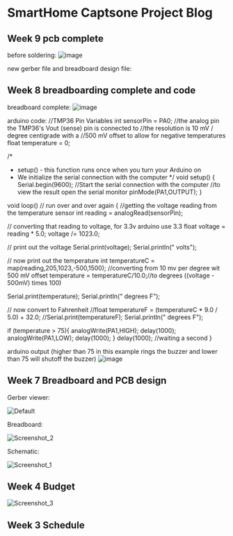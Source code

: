 # SmartHome Captsone Project Blog

## Week 9 pcb complete
before soldering:
![image](https://user-images.githubusercontent.com/54862231/70078917-a93e4500-15d1-11ea-841b-06c10aaba2a9.png)

new gerber file and breadboard design file:


## Week 8 breadboarding complete and code
breadboard complete:
![image](https://user-images.githubusercontent.com/54862231/70077583-0edd0200-15cf-11ea-9273-255e69d3c73c.png)

arduino code:
//TMP36 Pin Variables
int sensorPin = PA0; //the analog pin the TMP36's Vout (sense) pin is connected to
                        //the resolution is 10 mV / degree centigrade with a
                        //500 mV offset to allow for negative temperatures
float temperature = 0;
 
/*
 * setup() - this function runs once when you turn your Arduino on
 * We initialize the serial connection with the computer
 */
void setup()
{
  Serial.begin(9600);  //Start the serial connection with the computer
                       //to view the result open the serial monitor
  pinMode(PA1,OUTPUT);
}
 
void loop()                     // run over and over again
{
 //getting the voltage reading from the temperature sensor
 int reading = analogRead(sensorPin);  
 
 // converting that reading to voltage, for 3.3v arduino use 3.3
 float voltage = reading * 5.0;
 voltage /= 1023.0;
 
 // print out the voltage
 Serial.print(voltage); Serial.println(" volts");
 
 // now print out the temperature
 int temperatureC = map(reading,205,1023,-500,1500);  //converting from 10 mv per degree wit 500 mV offset
 temperature = temperatureC/10.0;//to degrees ((voltage - 500mV) times 100)
 
 Serial.print(temperature); Serial.println(" degrees F");
 
 // now convert to Fahrenheit
 //float temperatureF = (temperatureC * 9.0 / 5.0) + 32.0;
 //Serial.print(temperatureF); Serial.println(" degrees F");

 if (temperature > 75){
  analogWrite(PA1,HIGH);
  delay(1000);
  analogWrite(PA1,LOW);
  delay(1000);
 }
 delay(1000);                                     //waiting a second
}

arduino output (higher than 75 in this example rings the buzzer and lower than 75 will shutoff the buzzer)
![image](https://user-images.githubusercontent.com/54862231/70077868-a3476480-15cf-11ea-97ed-3275525aa89f.png)


## Week 7 Breadboard and PCB design
Gerber viewer:

![Default](https://user-images.githubusercontent.com/54862231/67780192-19d6cc80-fa3c-11e9-80d7-9fbb309de1cd.png)

Breadboard: 

![Screenshot_2](https://user-images.githubusercontent.com/54862231/67780337-5acee100-fa3c-11e9-8cd3-b3541d048885.png)

Schematic:

![Screenshot_1](https://user-images.githubusercontent.com/54862231/67780514-910c6080-fa3c-11e9-9a91-516aea3c226a.png)

## Week 4 Budget

![Screenshot_3](https://user-images.githubusercontent.com/54862231/67780749-eba5bc80-fa3c-11e9-9051-c0d799068fd1.png)

## Week 3 Schedule

